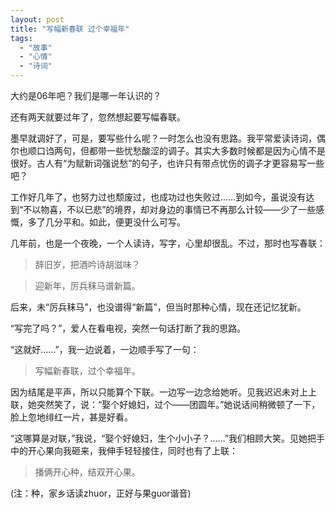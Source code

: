 ```yaml
---
layout: post
title: "写幅新春联 过个幸福年"
tags:
  - "故事"
  - "心情"
  - "诗词"
---
```


大约是06年吧？我们是哪一年认识的？
 

还有两天就要过年了，忽然想起要写幅春联。 

墨早就调好了，可是，要写些什么呢？一时怎么也没有思路。我平常爱读诗词，偶尔也顺口诌两句，但都带一些忧愁酸涩的调子。其实大多数时候都是因为心情不是很好。古人有“为赋新词强说愁”的句子，也许只有带点忧伤的调子才更容易写一些吧？ 

工作好几年了，也努力过也颓废过，也成功过也失败过……到如今，虽说没有达到“不以物喜，不以已悲”的境界，却对身边的事情已不再那么计较——少了一些感慨，多了几分平和。如此，便更没什么可写。 

几年前，也是一个夜晚，一个人读诗，写字，心里却很乱。不过，那时也写春联： 


> 辞旧岁，把酒吟诗胡滋味？
 
> 迎新年，厉兵秣马谱新篇。 


后来，未“厉兵秣马”，也没谱得“新篇”，但当时那种心情，现在还记忆犹新。 

“写完了吗？”，爱人在看电视，突然一句话打断了我的思路。 

“这就好……”，我一边说着，一边顺手写了一句： 


> 写幅新春联，过个幸福年。 


因为结尾是平声，所以只能算个下联。一边写一边念给她听。见我迟迟未对上上联，她突然笑了，说：“娶个好媳妇，过个——团圆年。”她说话间稍微顿了一下，脸上忽地绯红一片，甚是好看。 

“这哪算是对联，”我说，“娶个好媳妇，生个小小子？……”我们相顾大笑。见她把手中的开心果向我砸来，我伸手轻轻接住，同时也有了上联： 


> 播俩开心种，结双开心果。 


(注：种，家乡话读zhuor，正好与果guor谐音)
